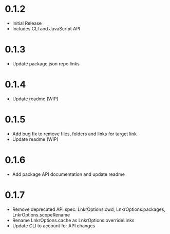 0.1.2
==================

  * Initial Release
  * Includes CLI and JavaScript API

0.1.3
==================

  * Update package.json repo links

0.1.4
==================

  * Update readme (WIP)

0.1.5
==================

  * Add bug fix to remove files, folders and links for target link
  * Update readme (WIP)

0.1.6
==================

  * Add package API documentation and update readme

0.1.7
==================

  * Remove deprecated API spec: LnkrOptions.cwd, LnkrOptions.packages, LnkrOptions.scopeRename
  * Rename LnkrOptions.cache as LnkrOptions.overrideLinks
  * Update CLI to account for API changes 

